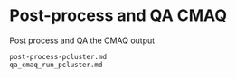 # Post-process and QA CMAQ

Post process and QA the CMAQ output

```{toctree}
post-process-pcluster.md 
qa_cmaq_run_pcluster.md

